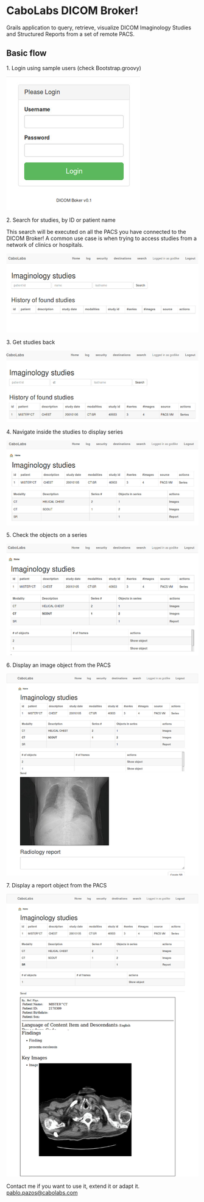 CaboLabs DICOM Broker!
======================

Grails application to query, retrieve, visualize DICOM Imaginology Studies and Structured Reports from a set of remote PACS.

## Basic flow

1\. Login using sample users (check Bootstrap.groovy)

![login](images/1-login.jpg)

2\. Search for studies, by ID or patient name

This search will be executed on all the PACS you have connected to the DICOM Broker! A common use case is when trying to access studies from a network of clinics or hospitals.

![search](images/2-search.jpg)

3\. Get studies back

![search study level](images/3-search-study.jpg)

4\. Navigate inside the studies to display series

![search series level](images/4-search-series.jpg)

5\. Check the objects on a series

![search object level](images/5-search-objects.jpg)

6\. Display an image object from the PACS

![display image](images/6-search-display-image.jpg)

7\. Display a report object from the PACS

![display report](images/7-search-display-report.jpg)


Contact me if you want to use it, extend it or adapt it. pablo.pazos@cabolabs.com

